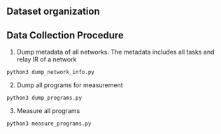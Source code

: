 
## Dataset organization


## Data Collection Procedure

1. Dump metadata of all networks. The metadata includes all tasks and relay IR of a network
```
python3 dump_network_info.py
```
2. Dump all programs for measurement
```
python3 dump_programs.py
```

3. Measure all programs
```
python3 measure_programs.py
```

